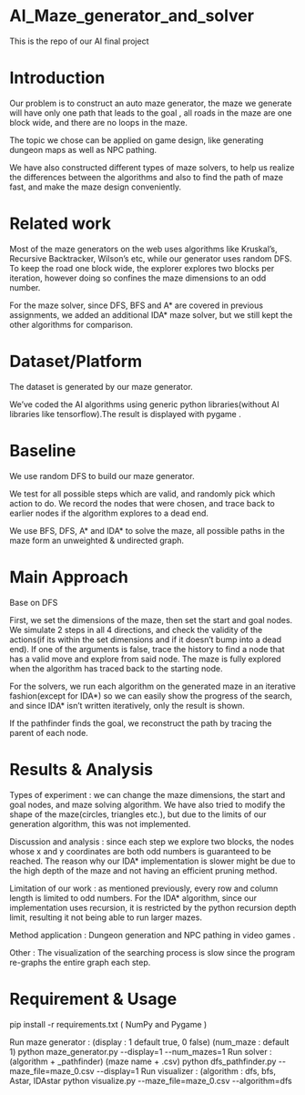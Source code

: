 # AI_Maze_generator_and_solver
  This is the repo of our AI final project
# Introduction
  Our problem is to construct an auto maze generator, the maze we generate will have only one path that leads to the goal , all roads in the maze are one block wide,     and there are no loops in the maze.

  The topic we chose can be applied on game design, like generating dungeon maps as well as NPC pathing.

  We have also constructed different types of maze solvers, to help us realize the differences between the algorithms and also to find the path of maze fast, and make    the maze design conveniently. 
# Related work
  Most of the maze generators on the web uses algorithms like Kruskal’s, Recursive Backtracker, Wilson’s etc, while our generator uses random DFS. To keep the road one   block wide, the explorer explores two blocks per iteration, however doing so confines the maze dimensions to an odd number.

  For the maze solver, since DFS, BFS and A* are covered in previous assignments, we added an additional IDA* maze solver, but we still kept the other algorithms for     comparison.
# Dataset/Platform
  The dataset is generated by our maze generator.

  We’ve coded the AI algorithms using generic python libraries(without AI libraries like tensorflow).The result is displayed with pygame .
# Baseline
  We use random DFS to build our maze generator. 

  We test for all possible steps which are valid, and randomly pick which action to do. We record the nodes that were chosen, and trace back to earlier nodes if the    algorithm explores to a dead end. 

  We use BFS, DFS, A* and IDA* to solve the maze, all possible paths in the maze form an unweighted & undirected graph.
# Main Approach
  Base on DFS

  First, we set the dimensions of the maze, then set the start and goal nodes. We simulate 2 steps in all 4 directions, and check the validity of the actions(if its    within the set dimensions and if it doesn’t bump into a dead end). If one of the arguments is false, trace the history to find a node that has a valid move and     explore from said node. The maze is fully explored when the algorithm has traced back to the starting node.

  For the solvers, we run each algorithm on the generated maze in an iterative fashion(except for IDA*) so we can easily show the progress of the search, and since   IDA* isn’t written iteratively, only the result is shown.

  If the pathfinder finds the goal, we reconstruct the path by tracing the parent of each node.
# Results & Analysis
  Types of experiment : we can change the maze dimensions, the start and goal nodes, and maze solving algorithm. We have also tried to modify the shape of the          maze(circles, triangles etc.), but due to the limits of our generation algorithm, this was not implemented.

  Discussion and analysis : since each step we explore two blocks, the nodes whose x and y coordinates are both odd numbers is guaranteed to be reached. The reason   why our IDA* implementation is slower might be due to the high depth of the maze and not having an efficient pruning method.
  
  Limitation of our work : as mentioned previously, every row and column length is limited to odd numbers. For the IDA* algorithm, since our implementation uses        recursion, it is restricted by the python recursion depth limit, resulting it not being able to run larger mazes.

  Method application : Dungeon generation and NPC pathing in video games .

  Other : The visualization of the searching process is slow since the program re-graphs the entire graph each step.
# Requirement & Usage
  pip install -r requirements.txt    ( NumPy and Pygame )
  
  Run maze generator : 
    (display : 1 default true, 0 false) (num_maze : default 1)
    python maze_generator.py --display=1 --num_mazes=1
  Run solver : 
    (algorithm + _pathfinder) (maze name + .csv)
    python dfs_pathfinder.py --maze_file=maze_0.csv --display=1
  Run visualizer : 
    (algorithm : dfs, bfs, Astar, IDAstar
    python visualize.py --maze_file=maze_0.csv --algorithm=dfs
